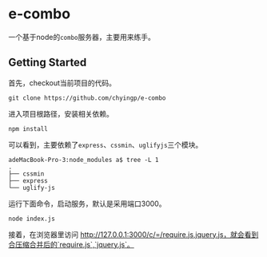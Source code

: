 # e-combo
一个基于node的`combo`服务器，主要用来练手。

## Getting Started

首先，checkout当前项目的代码。

```
git clone https://github.com/chyingp/e-combo
```

进入项目根路径，安装相关依赖。

```
npm install
```

可以看到，主要依赖了`express`、`cssmin`、`uglifyjs`三个模块。

```
adeMacBook-Pro-3:node_modules a$ tree -L 1
.
├── cssmin
├── express
└── uglify-js
```

运行下面命令，启动服务，默认是采用端口3000。

```
node index.js
```

接着，在浏览器里访问 http://127.0.0.1:3000/c/=/require.js,jquery.js，就会看到合压缩合并后的`require.js`,`jquery.js`。

